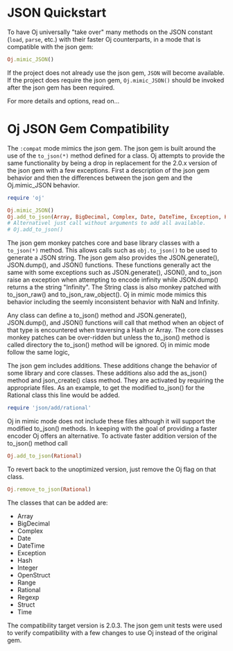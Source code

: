 # JSON Quickstart

To have Oj universally "take over" many methods on the JSON constant (`load`, `parse`, etc.) with
their faster Oj counterparts, in a mode that is compatible with the json gem:

```ruby
Oj.mimic_JSON()
```

If the project does not already use the json gem, `JSON` will become available.
If the project does require the json gem, `Oj.mimic_JSON()` should be invoked after the
json gem has been required.

For more details and options, read on...

# Oj JSON Gem Compatibility

The `:compat` mode mimics the json gem. The json gem is built around the use
of the `to_json(*)` method defined for a class. Oj attempts to provide the
same functionality by being a drop in replacement for the 2.0.x version of the
json gem with a few exceptions. First a description of the json gem behavior
and then the differences between the json gem and the Oj.mimic_JSON behavior.

```ruby
require 'oj'

Oj.mimic_JSON()
Oj.add_to_json(Array, BigDecimal, Complex, Date, DateTime, Exception, Hash, Integer, OpenStruct, Range, Rational, Regexp, Struct, Time)
# Alternativel just call without arguments to add all available.
# Oj.add_to_json()
```

The json gem monkey patches core and base library classes with a `to_json(*)`
method. This allows calls such as `obj.to_json()` to be used to generate a
JSON string. The json gem also provides the JSON.generate(), JSON.dump(), and
JSON() functions. These functions generally act the same with some exceptions
such as JSON.generate(), JSON(), and to_json raise an exception when
attempting to encode infinity while JSON.dump() returns a the string
"Infinity". The String class is also monkey patched with to_json_raw() and
to_json_raw_object(). Oj in mimic mode mimics this behavior including the
seemly inconsistent behavior with NaN and Infinity.

Any class can define a to_json() method and JSON.generate(), JSON.dump(), and
JSON() functions will call that method when an object of that type is
encountered when traversing a Hash or Array. The core classes monkey patches
can be over-ridden but unless the to_json() method is called directory the
to_json() method will be ignored. Oj in mimic mode follow the same logic,

The json gem includes additions. These additions change the behavior of some
library and core classes. These additions also add the as_json() method and
json_create() class method. They are activated by requiring the appropriate
files. As an example, to get the modified to_json() for the Rational class
this line would be added.

```ruby
require 'json/add/rational'
```

Oj in mimic mode does not include these files although it will support the
modified to_json() methods. In keeping with the goal of providing a faster
encoder Oj offers an alternative. To activate faster addition version of the
to_json() method call

```ruby
Oj.add_to_json(Rational)
```

To revert back to the unoptimized version, just remove the Oj flag on that
class.

```ruby
Oj.remove_to_json(Rational)
```

The classes that can be added are:

 * Array
 * BigDecimal
 * Complex
 * Date
 * DateTime
 * Exception
 * Hash
 * Integer
 * OpenStruct
 * Range
 * Rational
 * Regexp
 * Struct
 * Time

The compatibility target version is 2.0.3. The json gem unit tests were used
to verify compatibility with a few changes to use Oj instead of the original
gem.
